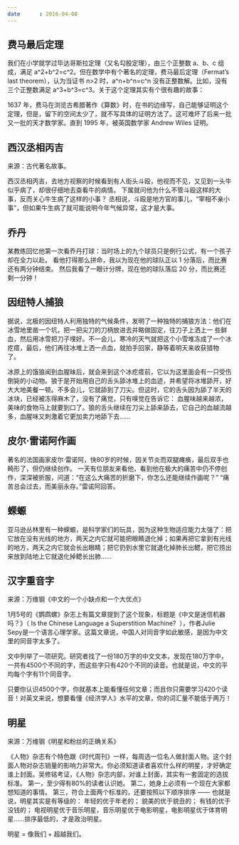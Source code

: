 ```yaml
---
date      : 2016-04-08
---
```



## 费马最后定理
我们在小学就学过毕达哥斯拉定理（又名勾股定理），由三个正整数 a、b、c 组成，满足 a^2+b^2=c^2。但在数学中有个著名的定理，费马最后定理（Fermat’s last theorem），认为当证书 n>2 时，a^n+b^n=c^n 没有正整数解。比如，没有三个正整数满足 a^3+b^3=c^3。关于这个定理其实有个很有趣的故事：

1637 年，费马在浏览古希腊著作《算数》时，在书的边缘写，自己能够证明这个定理，但是，留下的空间太少了，就不写具体的证明方法了。这可难坏了后来一批又一批的天才数学家。直到 1995 年，被英国数学家 Andrew Wiles 证明。


## 西汉丞相丙吉
来源：古代著名故事。

西汉丞相丙吉，去地方视察的时候看到有人街头斗殴，他视而不见，又见到一头牛似乎病了，却很仔细地去查看牛的病情。
下属就问他为什么不管斗殴这样的大事，反而关心牛生病了这样的小事？
丞相说，斗殴是地方官的事儿，“宰相不亲小事”，但如果牛生病了就可能说明今年气候异常，这才是大事。


## 乔丹
某教练回忆他第一次看乔丹打球：当时场上的九个球员只是例行公式，有一个孩子却在全力以赴。
看他打得那么拼命，我以为现在他的球队正以 1 分落后，而比赛还有两分钟结束。
然后我看了一眼计分牌，现在他的球队落后 20 分，而比赛还剩一分钟！


## 因纽特人捕狼
据说，北极的因纽特人利用独特的气候条件，发明了一种独特的捕狼方法：他们在冰雪地里凿一个坑，把一把尖刀的刀柄放进去并略做固定，往刀子上洒上一 些鲜血，然后用冰雪把刀子埋好。不一会儿，寒冷的天气就把这个小雪堆冻成了一个冰疙瘩，最后，他们再往冰堆上洒一点血，就拍手回家，静等着明天来收获猎物 了。

冰原上的饿狼闻到血腥昧后，就会来到这个冰疙瘩前，它以为这里面会有一只受伤倒毙的小动物。狼于是开始用自己的舌头舔冰堆上的血迹，并希望将冰堆舔开，好大大地美餐一顿。不多会儿，它就舔到了刀尖。但这时，它的舌头因为舔了半天的冰块，已经被冻得麻木了，没有了痛觉，只有嗅觉在告诉它： 血腥味越来越浓，美味的食物马上就要到口了。狼的舌头继续在刀尖上舔来舔去，它自己的血越流越多，血腥味又刺激着它更加卖力地舔下去……


## 皮尔·雷诺阿作画
著名的法国画家皮尔·雷诺阿，快80岁的时候，因关节炎而双腿瘫痪，最后双手也畸形了，但仍继续创作。
一天有位朋友来看他，看到他在极大的痛苦中仍不停创作，深深被折服，问道：“在这么大痛苦的折磨下，你怎么还能继续作画呢？”
“痛苦总会过去，而美丽永存。”雷诺阿回答。


## 蝾螈
亚马逊丛林里有一种蝾螈，是科学家们的玩具，因为这种生物适应能力太强了：把它放在没有光线的地方，两天之内它就可能把眼睛退化掉；如果再把它拿到有光线的地方，两天之内它就会长出眼睛；把它扔到水里它就退化掉肺长出鳃，把它捞出来放到陆地上它就退化掉鳃长出肺……


## 汉字重音字
来源：万维钢《中文的一个小缺点和一个大优点》

1月5号的《鹦鹉螺》杂志上有篇文章提到了这个现象，标题是《中文是迷信机器吗？》（ Is the Chinese Language a Superstition Machine?  ），作者Julie Sepy是一个语言心理学家。这篇文章说，中国人对同音字如此敏感，是因为中文里的同音字太多了。

文中列举了一项研究。研究者找了一份180万字的中文文本，发现在180万字中，一共有4500个不同的字，而这些字只有420个不同的读音。也就是说，中文的平均每个字有11个同音字。

只要你认识4500个字，你就基本上能看懂任何文章；而且你只需要学习420个读音！对英文来说，想要看懂《经济学人》水平的文章，你的词汇量不能低于两万！


## 明星
来源：万维钢《明星和粉丝的正确关系》

《人物》杂志有个特色跟《时代周刊》一样，每周选一位名人做封面人物。这个封面人物对杂志销量的影响力非常大。你必须知道读者喜欢什么样的明星，才好确定谁上封面。吴修铭考证，《人物》杂志内部，对谁上封面，其实有一套固定的选拔标准。
第一，至少得有80%的读者认识她。
第二，她身上必须有一个现在大家都想知道的事情。
第三，符合上面两个标准的，还要按照以下顺序排序 —— 也就是说，明星其实是有等级的：
年轻的优于年老的；
貌美的优于貌丑的；
有钱的优于没钱的；
电视明星优于音乐明星，音乐明星优于电影明星，电影明星优于体育明星……排序最低的，才是政治明星。

明星 = 像我们 + 超越我们。
